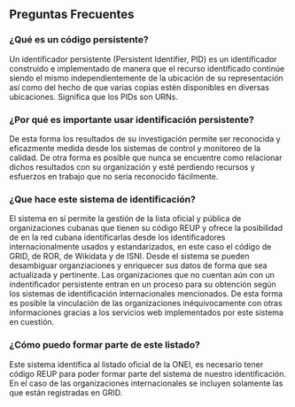 ## Preguntas Frecuentes

### ¿Qué es un código persistente?
Un identificador persistente (Persistent Identifier, PID) es un identificador construido e implementado de manera que el recurso identificado continúe siendo el mismo independientemente de la ubicación de su representación así como del hecho de que varias copias estén disponibles en diversas ubicaciones. Significa que los PIDs son URNs. 


### ¿Por qué es importante usar identificación persistente?
De esta forma los resultados de su investigación permite ser reconocida y eficazmente medida desde los sistemas de control y monitoreo de la calidad. De otra forma es posible que nunca se encuentre como relacionar dichos resultados con su organización y esté perdiendo recursos y esfuerzos en trabajo que no sería reconocido fácilmente.


### ¿Que hace este sistema de identificación?
El sistema en sí permite la gestión de la lista oficial y pública de organizaciones cubanas que tienen su código REUP y ofrece la posibilidad de en la red cubana identificarlas desde los identificadores internacionalmente usados y estandarizados, en este caso el código de GRID, de ROR, de Wikidata y de ISNI. 
Desde el sistema se pueden desambiguar organziaciones y enriquecer sus datos de forma que sea actualizada y pertinente. 
Las organizaciones que no cuentan aún con un indentificador persistente entran en un proceso para su obtención según los sistemas de identificación internacionales mencionados.
De esta forma es posible la vinculación de las organizaciones inéquivocamente con otras informaciones gracias a los servicios web implementados por este sistema en cuestión.


### ¿Cómo puedo formar parte de este listado?
Este sistema identifica al listado oficial de la ONEI, es necesario tener código REUP para poder formar parte del sistema de nuestro identificación.
En el caso de las organizaciones internacionales se incluyen solamente las que están registradas en GRID.
